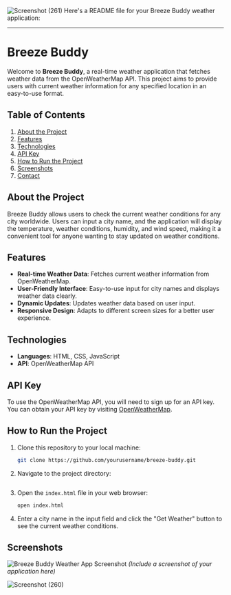 ![Screenshot (261)](https://github.com/user-attachments/assets/90c87517-63ed-4ee9-b30f-a23e0cf84746)
Here's a README file for your Breeze Buddy weather application:

---

# Breeze Buddy

Welcome to **Breeze Buddy**, a real-time weather application that fetches weather data from the OpenWeatherMap API. This project aims to provide users with current weather information for any specified location in an easy-to-use format.

## Table of Contents

1. [About the Project](#about-the-project)
2. [Features](#features)
3. [Technologies](#technologies)
4. [API Key](#api-key)
5. [How to Run the Project](#how-to-run-the-project)
6. [Screenshots](#screenshots)
7. [Contact](#contact)

## About the Project

Breeze Buddy allows users to check the current weather conditions for any city worldwide. Users can input a city name, and the application will display the temperature, weather conditions, humidity, and wind speed, making it a convenient tool for anyone wanting to stay updated on weather conditions.

## Features

- **Real-time Weather Data**: Fetches current weather information from OpenWeatherMap.
- **User-Friendly Interface**: Easy-to-use input for city names and displays weather data clearly.
- **Dynamic Updates**: Updates weather data based on user input.
- **Responsive Design**: Adapts to different screen sizes for a better user experience.

## Technologies

- **Languages**: HTML, CSS, JavaScript
- **API**: OpenWeatherMap API

## API Key

To use the OpenWeatherMap API, you will need to sign up for an API key. You can obtain your API key by visiting [OpenWeatherMap](https://openweathermap.org/api).

## How to Run the Project

1. Clone this repository to your local machine:
   ```bash
   git clone https://github.com/yourusername/breeze-buddy.git
   ```

2. Navigate to the project directory:
   ```bash![Screenshot (261)](https://github.com/user-attachments/assets/28c405f1-f168-432e-bc14-7230b22e6155)

3. Open the `index.html` file in your web browser:
   ```bash
   open index.html
   ```

4. Enter a city name in the input field and click the "Get Weather" button to see the current weather conditions.

## Screenshots

![Breeze Buddy Weather App Screenshot](screenshot.png) *(Include a screenshot of your application here)*

![Screenshot (260)](https://github.com/user-attachments/assets/1bdd7daf-1514-4771-9350-139c7d1af1f3)
